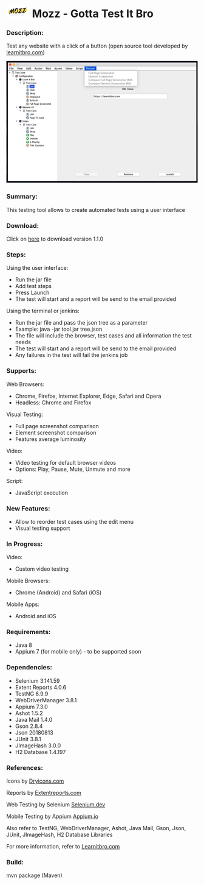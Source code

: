 # ![](images/mozz.png) Mozz - Gotta Test It Bro

### Description: 
Test any website with a click of a button (open source tool developed by [learnitbro.com](https://learnitbro.com/))

![](images/demo.png)

### Summary:
This testing tool allows to create automated tests using a user interface

### Download:
Click on [here](https://learnitbro.com/) to download version 1.1.0

### Steps:
Using the user interface:
- Run the jar file
- Add test steps
- Press Launch
- The test will start and a report will be send to the email provided

Using the terminal or jenkins:
- Run the jar file and pass the json tree as a parameter
- Example: java -jar tool.jar tree.json
- The file will include the browser, test cases and all information the test needs
- The test will start and a report will be send to the email provided
- Any failures in the test will fail the jenkins job

### Supports:
Web Browsers:
- Chrome, Firefox, Internet Explorer, Edge, Safari and Opera
- Headless: Chrome and Firefox
 
Visual Testing:
- Full page screenshot comparison 
- Element screenshot comparison
- Features average luminosity
 
Video:
- Video testing for default browser videos
- Options: Play, Pause, Mute, Unmute and more

Script:
- JavaScript execution

### New Features:
- Allow to reorder test cases using the edit menu
- Visual testing support

### In Progress:
Video:
- Custom video testing

Mobile Browsers:
- Chrome (Android) and Safari (iOS)

Mobile Apps:
- Android and iOS

### Requirements:
- Java 8
- Appium 7 (for mobile only) - to be supported soon

### Dependencies:
- Selenium 3.141.59
- Extent Reports 4.0.6
- TestNG 6.9.9
- WebDriverManager 3.8.1
- Appium 7.3.0
- Ashot 1.5.2
- Java Mail 1.4.0
- Gson 2.8.4
- Json 20180813
- JUnit 3.8.1
- JImageHash 3.0.0
- H2 Database 1.4.197 

### References:
Icons by [Dryicons.com](https://dryicons.com/)

Reports by [Extentreports.com](https://extentreports.com/)

Web Testing by Selenium [Selenium.dev](https://selenium.dev/)

Mobile Testing by Appium [Appium.io](https://appium.io/)

Also refer to TestNG, WebDriverManager, Ashot, Java Mail, Gson, Json, JUnit, JImageHash, H2 Database Libraries

For more information, refer to [Learnitbro.com](https://learnitbro.com/) 

### Build:
mvn package (Maven)
